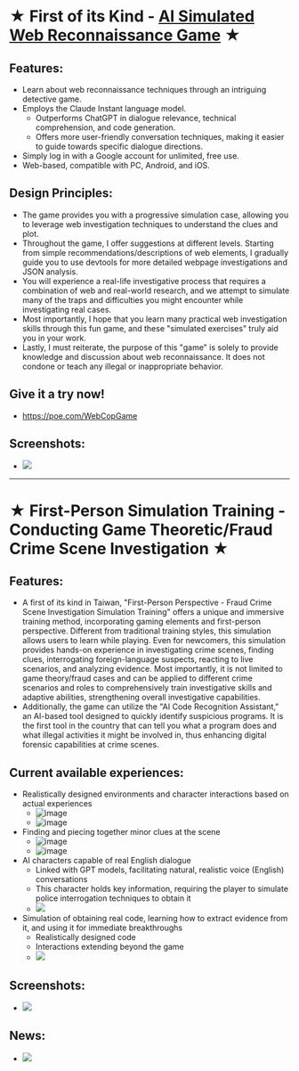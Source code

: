 # ★ First of its Kind - [AI Simulated Web Reconnaissance Game](https://poe.com/WebCopGame) ★
## Features:
* Learn about web reconnaissance techniques through an intriguing detective game.
* Employs the Claude Instant language model.
  * Outperforms ChatGPT in dialogue relevance, technical comprehension, and code generation.
  * Offers more user-friendly conversation techniques, making it easier to guide towards specific dialogue directions.
* Simply log in with a Google account for unlimited, free use.
* Web-based, compatible with PC, Android, and iOS.

## Design Principles:
* The game provides you with a progressive simulation case, allowing you to leverage web investigation techniques to understand the clues and plot.
* Throughout the game, I offer suggestions at different levels. Starting from simple recommendations/descriptions of web elements, I gradually guide you to use devtools for more detailed webpage investigations and JSON analysis.
* You will experience a real-life investigative process that requires a combination of web and real-world research, and we attempt to simulate many of the traps and difficulties you might encounter while investigating real cases.
* Most importantly, I hope that you learn many practical web investigation skills through this fun game, and these "simulated exercises" truly aid you in your work.
* Lastly, I must reiterate, the purpose of this "game" is solely to provide knowledge and discussion about web reconnaissance. It does not condone or teach any illegal or inappropriate behavior.

## Give it a try now!
* https://poe.com/WebCopGame

## Screenshots:
* ![](https://chiakai-chang.github.io/tempHTML/img/WebCopGame.png)

---

# ★ First-Person Simulation Training - Conducting Game Theoretic/Fraud Crime Scene Investigation ★
## Features:
* A first of its kind in Taiwan, "First-Person Perspective - Fraud Crime Scene Investigation Simulation Training" offers a unique and immersive training method, incorporating gaming elements and first-person perspective. Different from traditional training styles, this simulation allows users to learn while playing. Even for newcomers, this simulation provides hands-on experience in investigating crime scenes, finding clues, interrogating foreign-language suspects, reacting to live scenarios, and analyzing evidence. Most importantly, it is not limited to game theory/fraud cases and can be applied to different crime scenarios and roles to comprehensively train investigative skills and adaptive abilities, strengthening overall investigative capabilities.
* Additionally, the game can utilize the "AI Code Recognition Assistant," an AI-based tool designed to quickly identify suspicious programs. It is the first tool in the country that can tell you what a program does and what illegal activities it might be involved in, thus enhancing digital forensic capabilities at crime scenes.

## Current available experiences:
* Realistically designed environments and character interactions based on actual experiences
  * ![image](https://chiakai-chang.github.io/tempHTML/img/always_smoke.gif)
  * ![image](https://chiakai-chang.github.io/tempHTML/img/always_firstday.gif)  
* Finding and piecing together minor clues at the scene
  * ![image](https://chiakai-chang.github.io/tempHTML/img/little_clue.gif)  
  * ![image](https://chiakai-chang.github.io/tempHTML/img/burnt_paper.gif)  
* AI characters capable of real English dialogue
  * Linked with GPT models, facilitating natural, realistic voice (English) conversations
  * This character holds key information, requiring the player to simulate police interrogation techniques to obtain it
  * ![](https://chiakai-chang.github.io/tempHTML/img/challenge_2.gif)
* Simulation of obtaining real code, learning how to extract evidence from it, and using it for immediate breakthroughs
  * Realistically designed code
  * Interactions extending beyond the game  
  * [![](https://chiakai-chang.github.io/tempHTML/img/CFOS.jpg)](https://github.com/Chiakai-Chang/CodeForensicsOnScene)

## Screenshots:
* ![](https://chiakai-chang.github.io/tempHTML/img/challenge_1.gif)

## News:
* [![](https://chiakai-chang.github.io/tempHTML/img/News_PoliceSimulatorGame.png)](https://youtu.be/XtL8z1A1ziM)
